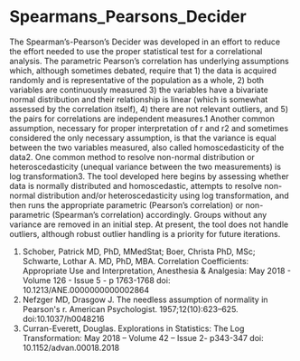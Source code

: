 # Spearmans_Pearsons_Decider
The Spearman’s-Pearson’s Decider was developed in an effort to reduce the effort needed to use the proper statistical test for a correlational analysis. The parametric Pearson’s correlation has underlying assumptions which, although sometimes debated, require that 1) the data is acquired randomly and is representative of the population as a whole, 2) both variables are continuously measured 3) the variables have a bivariate normal distribution and their relationship is linear (which is somewhat assessed by the correlation itself), 4) there are not relevant outliers, and 5) the pairs for correlations are independent measures.1 Another common assumption, necessary for proper interpretation of r and r2 and sometimes considered the only necessary assumption, is that the variance is equal between the two variables measured, also called homoscedasticity of the data2. One common method to resolve non-normal distribution or heteroscedasticity (unequal variance between the two measurements) is log transformation3. The tool developed here begins by assessing whether data is normally distributed and homoscedastic, attempts to resolve non-normal distribution and/or heteroscedasticity using log transformation, and then runs the appropriate parametric (Pearson’s correlation) or non-parametric (Spearman’s correlation) accordingly. Groups without any variance are removed in an initial step. At present, the tool does not handle outliers, although robust outlier handling is a priority for future iterations.



1.	Schober, Patrick MD, PhD, MMedStat; Boer, Christa PhD, MSc; Schwarte, Lothar A. MD, PhD, MBA. Correlation Coefficients: Appropriate Use and Interpretation, Anesthesia & Analgesia: May 2018 - Volume 126 - Issue 5 - p 1763-1768 doi: 10.1213/ANE.0000000000002864
2.	Nefzger MD, Drasgow J. The needless assumption of normality in Pearson's r. American Psychologist. 1957;12(10):623–625. doi:10.1037/h0048216
3.	Curran-Everett, Douglas. Explorations in Statistics: The Log Transformation: May 2018 – Volume 42 – Issue 2- p343-347 doi: 10.1152/advan.00018.2018

